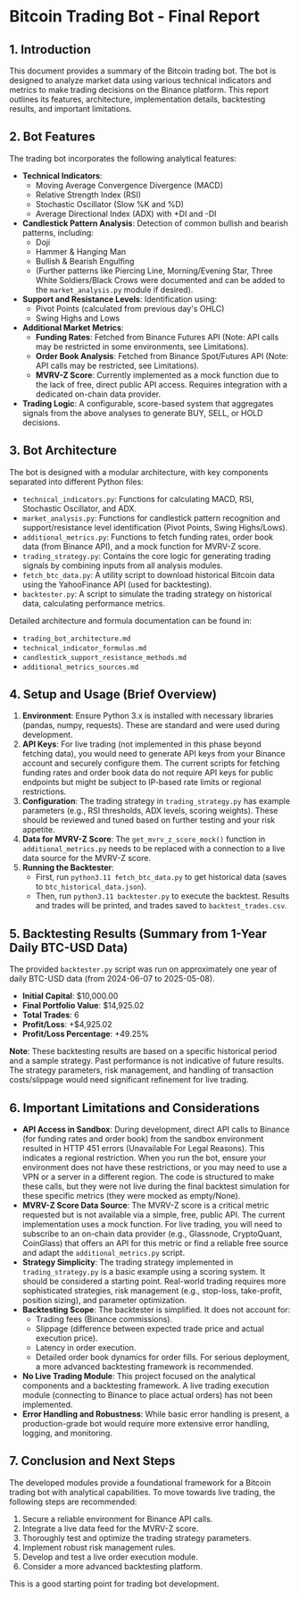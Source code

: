 # Bitcoin Trading Bot - Final Report

## 1. Introduction

This document provides a summary of the Bitcoin trading bot. The bot is designed to analyze market data using various technical indicators and metrics to make trading decisions on the Binance platform. This report outlines its features, architecture, implementation details, backtesting results, and important limitations.

## 2. Bot Features

The trading bot incorporates the following analytical features:

*   **Technical Indicators**: 
    *   Moving Average Convergence Divergence (MACD)
    *   Relative Strength Index (RSI)
    *   Stochastic Oscillator (Slow %K and %D)
    *   Average Directional Index (ADX) with +DI and -DI
*   **Candlestick Pattern Analysis**: Detection of common bullish and bearish patterns, including:
    *   Doji
    *   Hammer & Hanging Man
    *   Bullish & Bearish Engulfing
    *   (Further patterns like Piercing Line, Morning/Evening Star, Three White Soldiers/Black Crows were documented and can be added to the `market_analysis.py` module if desired).
*   **Support and Resistance Levels**: Identification using:
    *   Pivot Points (calculated from previous day's OHLC)
    *   Swing Highs and Lows
*   **Additional Market Metrics**:
    *   **Funding Rates**: Fetched from Binance Futures API (Note: API calls may be restricted in some environments, see Limitations).
    *   **Order Book Analysis**: Fetched from Binance Spot/Futures API (Note: API calls may be restricted, see Limitations).
    *   **MVRV-Z Score**: Currently implemented as a mock function due to the lack of free, direct public API access. Requires integration with a dedicated on-chain data provider.
*   **Trading Logic**: A configurable, score-based system that aggregates signals from the above analyses to generate BUY, SELL, or HOLD decisions.

## 3. Bot Architecture

The bot is designed with a modular architecture, with key components separated into different Python files:

*   `technical_indicators.py`: Functions for calculating MACD, RSI, Stochastic Oscillator, and ADX.
*   `market_analysis.py`: Functions for candlestick pattern recognition and support/resistance level identification (Pivot Points, Swing Highs/Lows).
*   `additional_metrics.py`: Functions to fetch funding rates, order book data (from Binance API), and a mock function for MVRV-Z score.
*   `trading_strategy.py`: Contains the core logic for generating trading signals by combining inputs from all analysis modules.
*   `fetch_btc_data.py`: A utility script to download historical Bitcoin data using the YahooFinance API (used for backtesting).
*   `backtester.py`: A script to simulate the trading strategy on historical data, calculating performance metrics.

Detailed architecture and formula documentation can be found in:
*   `trading_bot_architecture.md`
*   `technical_indicator_formulas.md`
*   `candlestick_support_resistance_methods.md`
*   `additional_metrics_sources.md`

## 4. Setup and Usage (Brief Overview)

1.  **Environment**: Ensure Python 3.x is installed with necessary libraries (pandas, numpy, requests). These are standard and were used during development.
2.  **API Keys**: For live trading (not implemented in this phase beyond fetching data), you would need to generate API keys from your Binance account and securely configure them. The current scripts for fetching funding rates and order book data do not require API keys for public endpoints but might be subject to IP-based rate limits or regional restrictions.
3.  **Configuration**: The trading strategy in `trading_strategy.py` has example parameters (e.g., RSI thresholds, ADX levels, scoring weights). These should be reviewed and tuned based on further testing and your risk appetite.
4.  **Data for MVRV-Z Score**: The `get_mvrv_z_score_mock()` function in `additional_metrics.py` needs to be replaced with a connection to a live data source for the MVRV-Z score.
5.  **Running the Backtester**: 
    *   First, run `python3.11 fetch_btc_data.py` to get historical data (saves to `btc_historical_data.json`).
    *   Then, run `python3.11 backtester.py` to execute the backtest. Results and trades will be printed, and trades saved to `backtest_trades.csv`.

## 5. Backtesting Results (Summary from 1-Year Daily BTC-USD Data)

The provided `backtester.py` script was run on approximately one year of daily BTC-USD data (from 2024-06-07 to 2025-05-08).

*   **Initial Capital**: $10,000.00
*   **Final Portfolio Value**: $14,925.02
*   **Total Trades**: 6
*   **Profit/Loss**: +$4,925.02
*   **Profit/Loss Percentage**: +49.25%

**Note**: These backtesting results are based on a specific historical period and a sample strategy. Past performance is not indicative of future results. The strategy parameters, risk management, and handling of transaction costs/slippage would need significant refinement for live trading.

## 6. Important Limitations and Considerations

*   **API Access in Sandbox**: During development, direct API calls to Binance (for funding rates and order book) from the sandbox environment resulted in HTTP 451 errors (Unavailable For Legal Reasons). This indicates a regional restriction. When you run the bot, ensure your environment does not have these restrictions, or you may need to use a VPN or a server in a different region. The code is structured to make these calls, but they were not live during the final backtest simulation for these specific metrics (they were mocked as empty/None).
*   **MVRV-Z Score Data Source**: The MVRV-Z score is a critical metric requested but is not available via a simple, free, public API. The current implementation uses a mock function. For live trading, you will need to subscribe to an on-chain data provider (e.g., Glassnode, CryptoQuant, CoinGlass) that offers an API for this metric or find a reliable free source and adapt the `additional_metrics.py` script.
*   **Strategy Simplicity**: The trading strategy implemented in `trading_strategy.py` is a basic example using a scoring system. It should be considered a starting point. Real-world trading requires more sophisticated strategies, risk management (e.g., stop-loss, take-profit, position sizing), and parameter optimization.
*   **Backtesting Scope**: The backtester is simplified. It does not account for: 
    *   Trading fees (Binance commissions).
    *   Slippage (difference between expected trade price and actual execution price).
    *   Latency in order execution.
    *   Detailed order book dynamics for order fills.
    For serious deployment, a more advanced backtesting framework is recommended.
*   **No Live Trading Module**: This project focused on the analytical components and a backtesting framework. A live trading execution module (connecting to Binance to place actual orders) has not been implemented.
*   **Error Handling and Robustness**: While basic error handling is present, a production-grade bot would require more extensive error handling, logging, and monitoring.

## 7. Conclusion and Next Steps

The developed modules provide a foundational framework for a Bitcoin trading bot with analytical capabilities. To move towards live trading, the following steps are recommended:

1.  Secure a reliable environment for Binance API calls.
2.  Integrate a live data feed for the MVRV-Z score.
3.  Thoroughly test and optimize the trading strategy parameters.
4.  Implement robust risk management rules.
5.  Develop and test a live order execution module.
6.  Consider a more advanced backtesting platform.

This is a good starting point for trading bot development.

